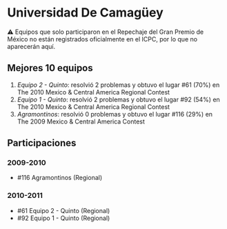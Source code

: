 # Universidad De Camagüey

:warning: Equipos que solo participaron en el Repechaje del Gran Premio de México no están registrados oficialmente en el ICPC, por lo que no aparecerán aquí.

## Mejores 10 equipos

1. _Equipo 2 - Quinto_: resolvió 2 problemas y obtuvo el lugar #61 (70%) en The 2010 Mexico & Central America Regional Contest
1. _Equipo 1 - Quinto_: resolvió 2 problemas y obtuvo el lugar #92 (54%) en The 2010 Mexico & Central America Regional Contest
1. _Agramontinos_: resolvió 0 problemas y obtuvo el lugar #116 (29%) en The 2009 Mexico & Central America Contest

## Participaciones

### 2009-2010

- #116 Agramontinos (Regional)

### 2010-2011

- #61 Equipo 2 - Quinto (Regional)
- #92 Equipo 1 - Quinto (Regional)



